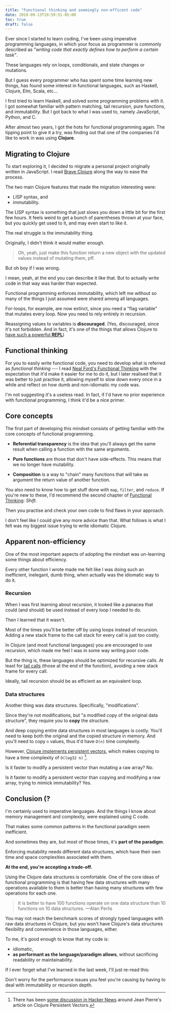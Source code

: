 ```yaml
---
title: "Functional thinking and seemingly non-efficent code"
date: 2019-09-13T19:59:51-05:00
toc: true
draft: false
---
```


Ever since I started to learn coding, I've been using imperative programming
languages, in which your focus as programmer is commonly described as
_"writing code that exactly defines how to perform a certain task"_.

These languages rely on loops, conditionals, and state changes or mutations.

But I guess every programmer who has spent some time learning new things, has
found some interest in functional languages, such as Haskell, Clojure, Elm,
Scala, etc...

I first tried to learn Haskell, and solved some programming problems
with it.
I got somewhat familiar with pattern matching, tail recursion,
pure functions, and immutability.
But I got back to what I was used to, namely JavaScript, Python, and C.

After almost two years, I got the hots for functional programming again.
The tipping point to give it a try, was finding out that one of the
companies I'd like to work in was using **Clojure**.

## Migrating to Clojure

To start exploring it, I decided to migrate a personal project originally written
in JavaScript. I read [Brave Clojure](https://www.braveclojure.com/) along the
way to ease the process.

The two main Clojure features that made the migration interesting were:

- LISP syntax, and
- immutability.

The LISP syntax is something that just slows you down a little bit for
the first few hours. It feels weird to get a bunch of parentheses thrown at your
face, but you quickly get used to it, and may even start to like it.

The real struggle is the immutability thing.

Originally, I didn't think it would matter enough.

> Oh, yeah, just make this function return a new object with the updated
> values instead of mutating them, pff.

But oh boy if I was wrong.

I mean, yeah, at the end you can describe it like that.
But to actually write code in that way was harder than expected.

Functional programming enforces immutability, which left me without so
many of the things I just assumed were shared among all languages.

For-loops, for example, are now extinct, since you need a "flag variable"
that mutates every loop. Now you need to rely entirely in recursion.

Reassigning values to variables is **discouraged**.
(Yes, discouraged, since it's not forbidden. And in fact, it's one of the
things that allows Clojure to [have such a powerful **REPL**][doc-repldd])

## Functional thinking

For you to easily write functional code,
you need to develop what is referred as _functional thinking_ --- I read
[Neal Ford's Functional Thinking][functional-thinking] with the expectation
that it'd make it easier for me to do it, but I later realised that it was
better to just practise it, allowing myself to slow down every once in a while
and reflect on how dumb and non-idiomatic my code was.

I'm not suggesting it's a useless read. In fact, if I'd have no prior experience
with functional programming, I think it'd be a nice primer.

## Core concepts

The first part of developing this mindset consists of getting familiar
with the core concepts of functional programming.

- **Referential transparency**
  is the idea that you'll always get the same result
  when calling a function with the same arguments.

- **Pure functions**
  are those that don't have side-effects. This means that we no
  longer have mutability.

- **Composition**
  is a way to "chain" many functions that will take as argument the
  return value of another function.

You also need to know how to get stuff done with `map`, `filter`, and
`reduce`. If you're new to these, I'd recommend the second chapter of
[Functional Thinking][functional-thinking]: _Shift_.

Then you practise and check your own code to find flaws in your
approach.

I don't feel like I could give any more advice than that. What follows
is what I felt was my biggest issue trying to write idiomatic Clojure.

## Apparent non-efficiency

One of the most important aspects of adopting the mindset was un-learning
some things about efficiency.

Every other function I wrote made me felt like I was doing such an inefficient,
inelegant, dumb thing, when actually was the idiomatic way to do it.

### Recursion

When I was first learning about recursion, it looked like a panacea that could
(and should) be used instead of every loop I needed to do.

Then I learned that it wasn't.

Most of the times you'll be better off by using loops instead of recursion.
Adding a new stack frame to the call stack for every call is just too costly.

In Clojure (and most functional languages) you are encouraged to use
recursion, which made me feel I was in some way writing poor code.

But the thing is, these languages should be optimized for recursive calls.
At least for [tail calls][tco] (those at the end of the function),
avoiding a new stack frame for every call.

Ideally, tail recursion should be as efficient as an equivalent loop.

### Data structures

Another thing was data structures. Specifically, "modifications".

Since they're not modifications, but "a modified copy of the original data
structure", they require you to **copy** the structure.

And deep copying entire data structures in most languages is costly.
You'll need to keep both the original and the copied structure in memory.
And you'll need to copy `n` values, thus it'd have `O(n)` time complexity.

However, [Clojure implements persistent vectors][clj-persistent-vectors],
which makes copying to have a time complexity of `O(log32 n)` [^cljperformance].

Is it faster to modify a persistent vector than mutating a raw array?
No.

Is it faster to modify a persistent vector than copying and modifying a raw
array, trying to mimick immutability?
Yes.

## Conclusion (?

I'm certainly used to imperative languages. And the things I know about
memory management and complexity, were explained using C code.

That makes some common patterns in the functional paradigm seem inefficient.

And sometimes they are, but most of those times, it's **part of the paradigm**.

Enforcing mutability needs different data structures, which have
their own time and space complexities associated with them.

**At the end, you're accepting a trade-off.**

Using the Clojure data structures is comfortable. One of the core ideas
of functional programming is that having few data structures with many
operations available to them is better than having many structures with few
operations for each one.

> It is better to have 100 functions operate on one data structure
> than 10 functions on 10 data structures. —Alan Perlis

You may not reach the benchmark scores of strongly typed languages with raw
data structures in Clojure, but you won't have Clojure's data structures
flexibility and convenience in those languages, either.

To me, it's good enough to know that my code is:

- idiomatic,
- **as performant as the language/paradigm allows**, without sacrificing readability or
  maintainability.

If I ever forget what I've learned in the last week, I'll just re-read this:

Don't worry for the performance issues you feel you're causing by having to
deal with immutability or recursion depth.

[^cljperformance]: There has been [some discussion in Hacker News](https://news.ycombinator.com/item?id=6445628) around Jean Pierre's article on Clojure Persistent Vectors.

[subway-networks]: /projects/subway-networks/
[clj-persistent-vectors]: https://hypirion.com/musings/understanding-persistent-vector-pt-1
[top-down-bottom-up]: https://www.youtube.com/watch?v=Tb823aqgX_0
[doc-repldd]: /writings/repl-driven-development
[functional-thinking]: https://www.goodreads.com/book/show/18492332-functional-thinking
[tco]: https://en.wikipedia.org/wiki/Tail_call
